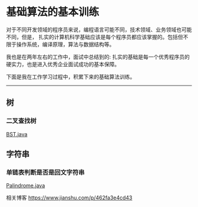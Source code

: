 # 基础算法的基本训练
对于不同开发领域的程序员来说，编程语言可能不同，技术领域、业务领域也可能不同，但是，
扎实的计算机科学基础应该是每个程序员都应该掌握的。包括但不限于操作系统，编译原理，算法与数据结构等。

我也是在两年左右的工作中，面试中总结到的: 扎实的基础是每一个优秀程序员的硬实力，也是进入优秀企业面试成功的基本保障。

下面是我在工作学习过程中，积累下来的基础算法训练。

---
## 树

### 二叉查找树
[BST.java](https://github.com/gsonkeno/algorithms/blob/master/src/main/java/com/gsonkeno/algorithms/tree/BST.java)


## 字符串

### 单链表判断是否是回文字符串
[Palindrome.java](https://github.com/gsonkeno/algorithms/blob/master/src/main/java/com/gsonkeno/algorithms/strings/Palindrome.java)

相关博客 https://www.jianshu.com/p/462fa3e4cd43
